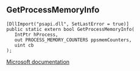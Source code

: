## GetProcessMemoryInfo

```
[DllImport("psapi.dll", SetLastError = true)]
public static extern bool GetProcessMemoryInfo(
   IntPtr hProcess,
   out PROCESS_MEMORY_COUNTERS ppsmemCounters,
   uint cb
);
```

[Microsoft documentation](https://docs.microsoft.com/en-us/windows/win32/api/psapi/nf-psapi-getprocessmemoryinfo)
